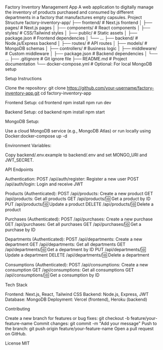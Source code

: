 Factory Inventory Management App
A web application to digitally manage the inventory of products purchased and consumed by different departments in a factory that manufactures empty capsules.
Project Structure
factory-inventory-app/
├── frontend/               # Next.js frontend
│   ├── pages/             # Next.js pages
│   ├── components/        # React components
│   ├── styles/            # CSS/Tailwind styles
│   ├── public/            # Static assets
│   ├── package.json       # Frontend dependencies
│   └── ...
├── backend/               # Node.js/Express backend
│   ├── routes/            # API routes
│   ├── models/            # MongoDB schemas
│   ├── controllers/       # Business logic
│   ├── middleware/        # Custom middleware
│   ├── package.json       # Backend dependencies
│   └── ...
├── .gitignore             # Git ignore file
├── README.md              # Project documentation
└── docker-compose.yml     # Optional: For local MongoDB setup

Setup Instructions

Clone the repository:
git clone https://github.com/your-username/factory-inventory-app.git
cd factory-inventory-app


Frontend Setup:
cd frontend
npm install
npm run dev


Backend Setup:
cd backend
npm install
npm start


MongoDB Setup:

Use a cloud MongoDB service (e.g., MongoDB Atlas) or run locally using Docker:docker-compose up -d




Environment Variables:

Copy backend/.env.example to backend/.env and set MONGO_URI and JWT_SECRET.



API Endpoints

Authentication:
POST /api/auth/register: Register a new user
POST /api/auth/login: Login and receive JWT


Products (Authenticated):
POST /api/products: Create a new product
GET /api/products: Get all products
GET /api/products/:id: Get a product by ID
PUT /api/products/:id: Update a product
DELETE /api/products/:id: Delete a product


Purchases (Authenticated):
POST /api/purchases: Create a new purchase
GET /api/purchases: Get all purchases
GET /api/purchases/:id: Get a purchase by ID


Departments (Authenticated):
POST /api/departments: Create a new department
GET /api/departments: Get all departments
GET /api/departments/:id: Get a department by ID
PUT /api/departments/:id: Update a department
DELETE /api/departments/:id: Delete a department


Consumptions (Authenticated):
POST /api/consumptions: Create a new consumption
GET /api/consumptions: Get all consumptions
GET /api/consumptions/:id: Get a consumption by ID



Tech Stack

Frontend: Next.js, React, Tailwind CSS
Backend: Node.js, Express, JWT
Database: MongoDB
Deployment: Vercel (frontend), Heroku (backend)

Contributing

Create a new branch for features or bug fixes: git checkout -b feature/your-feature-name
Commit changes: git commit -m "Add your message"
Push to the branch: git push origin feature/your-feature-name
Open a pull request on GitHub.

License
MIT

